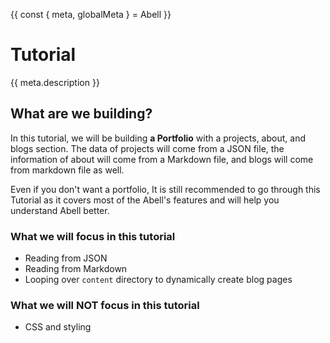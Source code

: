{{ const { meta, globalMeta } = Abell }}
# Tutorial

{{ meta.description }}

## What are we building?

In this tutorial, we will be building **a Portfolio** with a projects, about, and blogs section. The data of projects will come from a JSON file, the information of about will come from a Markdown file, and blogs will come from markdown file as well. 

Even if you don't want a portfolio, It is still recommended to go through this Tutorial as it covers most of the Abell's features and will help you understand Abell better.

### What we will focus in this tutorial

- Reading from JSON
- Reading from Markdown
- Looping over `content` directory to dynamically create blog pages

### What we will NOT focus in this tutorial

- CSS and styling

